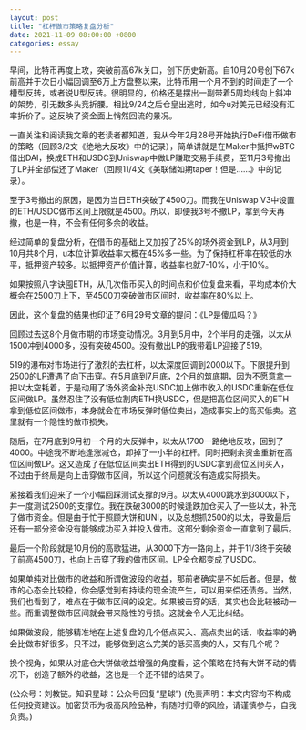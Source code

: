 ```yaml
---
layout: post
title: "杠杆做市策略复盘分析"
date: 2021-11-09 08:00:00 +0800
categories: essay
---
```


早间，比特币再度上攻，突破前高67k关口，创下历史新高。自10月20号创下67k前高并于次日小幅回调至6万上方盘整以来，比特币用一个月不到的时间走了一个槽型反转，或者说U型反转。很明显的，价格还是摆出一副带着5周均线向上斜冲的架势，引无数多头竞折腰。相比9/24之后仓皇出逃时，如今u对美元已经没有汇率折价了。这反映了资金面上悄然回流的景况。

一直关注和阅读我文章的老读者都知道，我从今年2月28号开始执行DeFi借币做市的策略（回顾3/2文《绝地大反攻》中的记录），简单讲就是在Maker中抵押wBTC借出DAI，换成ETH和USDC到Uniswap中做LP赚取交易手续费，至11月3号撤出了LP并全部偿还了Maker（回顾11/4文《美联储如期taper！但是……》中的记录）。

至于3号撤出的原因，是因为当日ETH突破了4500刀。而我在Uniswap V3中设置的ETH/USDC做市区间上限就是4500。所以，即便我3号不撤LP，拿到今天再撤，也是一样，不会有任何多余的收益。

经过简单的复盘分析，在借币的基础上又加投了25%的场外资金到LP，从3月到10月共8个月，u本位计算收益率大概在45%多一些。为了保持杠杆率在较低的水平，抵押资产较多。以抵押资产价值计算，收益率也就7-10%，小于10%。

如果按照八字诀囤ETH，从几次借币买入的时间点和价位复盘来看，平均成本价大概会在2500刀上下，至4500刀突破做市区间时，收益率在80%以上。

因此，这个复盘的结果也印证了6月29号文章的提问：《LP是傻瓜吗？》

回顾过去这8个月做市期的市场变动情况。3月到5月中，2个半月的走强，以太从1500冲到4000多，没有突破4500。没有撤出LP的我带着LP迎接了519。

519的瀑布对市场进行了激烈的去杠杆，以太深度回调到2000以下。下限提升到2500的LP遭遇了向下击穿。在5月底到7月底，2个月的筑底期，因为不愿意拿一把以太空耗着，于是动用了场外资金补充USDC加上做市收入的USDC重新在低位区间做LP。虽然忍住了没有低位割肉ETH换USDC，但是把高位区间买入的ETH拿到低位区间做市，本身就会在市场反弹时低位卖出，造成事实上的高买低卖。这里就有一个隐性的做市损失。

随后，在7月底到9月初一个月的大反弹中，以太从1700一路绝地反攻，回到了4000。中途我不断地逢涨减仓，卸掉了一小半的杠杆。同时把剩余资金重新在高位区间做LP。这又造成了在低位区间卖出ETH得到的USDC拿到高位区间买入，不过由于终局是向上击穿做市区间，所以这个问题就没有造成实际损失。

紧接着我们迎来了一个小幅回踩测试支撑的9月。以太从4000跳水到3000以下，并一度测试2500的支撑位。我在跌破3000的时候逢跌加仓买入了一些以太，补充了做市资金。但是由于忙于照顾大饼和UNI，以及总想抓2500的以太，导致最后还有一部分资金没有能够成功买入并投入做市。这部分剩余资金一直拿到了最后。

最后一个阶段就是10月份的高歌猛进，从3000下方一路向上，并于11/3终于突破了前高4500刀，也向上击穿了我的做市区间。LP全仓都变成了USDC。

如果单纯对比做市的收益和所谓做波段的收益，那前者确实是不如后者。但是，做市的心态会比较稳，你会感觉到有持续的现金流产生，可以用来偿还债务。当然，我们也看到了，难点在于做市区间的设定。如果被击穿的话，其实也会比较被动一些。而重调整做市区间就会带来隐性的亏损。这就会令人无比纠结。

如果做波段，能够精准地在上述复盘的几个低点买入、高点卖出的话，收益率的确会比做市好很多。只不过，能够做到这么完美的低买高卖的人，又有几个呢？

换个视角，如果从对底仓大饼做收益增强的角度看，这个策略在持有大饼不动的情况下，创造了额外的收益，这也是一个还不错的结果了。

(公众号：刘教链。知识星球：公众号回复“星球”)
(免责声明：本文内容均不构成任何投资建议。加密货币为极高风险品种，有随时归零的风险，请谨慎参与，自我负责。)